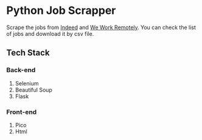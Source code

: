 # Python Job Scrapper

Scrape the jobs from <a href="https://www.indeed.com">Indeed</a> and <a href="https://www.weworkremotely.com">We Work Remotely</a>.
You can check the list of jobs and download it by csv file.

## Tech Stack

### Back-end

1. Selenium
2. Beautiful Soup
3. Flask

### Front-end

1. Pico
2. Html
